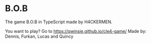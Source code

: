 # B.O.B

The game B.O.B in TypeScript made by H4CKERMEN.

You want to play? 
Go to https://qwinsie.github.io/cle4-game/ 
Made by: Dennis, Furkan, Lucas and Quincy